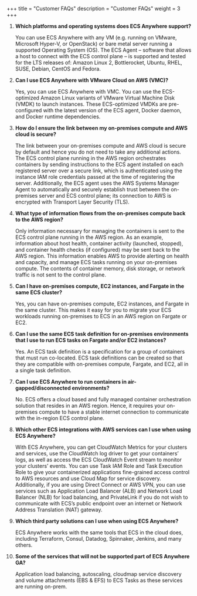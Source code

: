 +++
title = "Customer FAQs"
description = "Customer FAQs"
weight = 3
+++

1. **Which platforms and operating systems does ECS Anywhere support?**

    You can use ECS Anywhere with any VM (e.g. running on VMware, Microsoft Hyper-V, or OpenStack) or bare metal server running a supported Operating System (OS). The ECS Agent – software that allows a host to connect with the ECS control plane – is supported and tested for the LTS releases of: Amazon Linux 2, Bottlerocket, Ubuntu, RHEL, SUSE, Debian, CentOS and Fedora.
2. **Can I use ECS Anywhere with VMware Cloud on AWS (VMC)?**

    Yes, you can use ECS Anywhere with VMC. You can use the ECS-optimized Amazon Linux variants of VMware Virtual Machine Disk (VMDK) to launch instances. These ECS-optimized VMDKs are pre-configured with the latest version of the ECS agent, Docker daemon, and Docker runtime dependencies.
3. **How do I ensure the link between my on-premises compute and AWS cloud is secure?**

    The link between your on-premises compute and AWS cloud is secure by default and hence you do not need to take any additional actions. The ECS control plane running in the AWS region orchestrates containers by sending instructions to the ECS agent installed on each registered server over a secure link, which is authenticated using the instance IAM role credentials passed at the time of registering the server. Additionally, the ECS agent uses the AWS Systems Manager Agent to automatically and securely establish trust between the on-premises server and ECS control plane; its connection to AWS is encrypted with Transport Layer Security (TLS).
4. **What type of information flows from the on-premises compute back to the AWS region?**

    Only information necessary for managing the containers is sent to the ECS control plane running in the AWS region. As an example, information about host health, container activity (launched, stopped), and container health checks (if configured) may be sent back to the AWS region. This information enables AWS to provide alerting on health and capacity, and manage ECS tasks running on your on-premises compute. The contents of container memory, disk storage, or network traffic is not sent to the control plane.
5. **Can I have on-premises compute, EC2 instances, and Fargate in the same ECS cluster?**

    Yes, you can have on-premises compute, EC2 instances, and Fargate in the same cluster. This makes it easy for you to migrate your ECS workloads running on-premises to ECS in an AWS region on Fargate or EC2.
6. **Can I use the same ECS task definition for on-premises environments that I use to run ECS tasks on Fargate and/or EC2 instances?**

    Yes. An ECS task definition is a specification for a group of containers that must run co-located. ECS task definitions can be created so that they are compatible with on-premises compute, Fargate, and EC2, all in a single task definition.

7. **Can I use ECS Anywhere to run containers in air-gapped/disconnected environments?**

    No. ECS offers a cloud based and fully managed container orchestration solution that resides in an AWS region. Hence, it requires your on-premises compute to have a stable internet connection to communicate with the in-region ECS control plane.
8. **Which other ECS integrations with AWS services can I use when using ECS Anywhere?**

    With ECS Anywhere, you can get CloudWatch Metrics for your clusters and services, use the CloudWatch log driver to get your containers’ logs, as well as access the ECS CloudWatch Event stream to monitor your clusters’ events. You can use Task IAM Role and Task Execution Role to give your containerized applications fine-grained access control to AWS resources and use Cloud Map for service discovery. Additionally, if you are using Direct Connect or AWS VPN, you can use services such as Application Load Balancer (ALB) and Network Load Balancer (NLB) for load balancing, and PrivateLink if you do not wish to communicate with ECS’s public endpoint over an internet or Network Address Translation (NAT) gateway.
9. **Which third party solutions can I use when using ECS Anywhere?**

    ECS Anywhere works with the same tools that ECS in the cloud does, including Terraform, Consul, Datadog, Spinnaker, Jenkins, and many others.

10. **Some of the services that will not be supported part of ECS Anywhere GA?**

    Application load balancing, autoscaling, cloudmap service discovery and volume attachments (EBS & EFS) to ECS Tasks as these services are running on-prem.